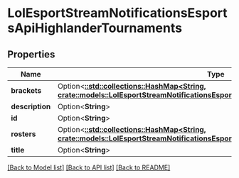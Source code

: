 # LolEsportStreamNotificationsEsportsApiHighlanderTournaments

## Properties

Name | Type | Description | Notes
------------ | ------------- | ------------- | -------------
**brackets** | Option<[**::std::collections::HashMap<String, crate::models::LolEsportStreamNotificationsEsportsApiHighlanderTournamentsBrackets>**](LolEsportStreamNotificationsEsportsAPI_highlanderTournaments_brackets.md)> |  | [optional]
**description** | Option<**String**> |  | [optional]
**id** | Option<**String**> |  | [optional]
**rosters** | Option<[**::std::collections::HashMap<String, crate::models::LolEsportStreamNotificationsEsportsApiHighlanderTournamentsRosters>**](LolEsportStreamNotificationsEsportsAPI_highlanderTournaments_rosters.md)> |  | [optional]
**title** | Option<**String**> |  | [optional]

[[Back to Model list]](../README.md#documentation-for-models) [[Back to API list]](../README.md#documentation-for-api-endpoints) [[Back to README]](../README.md)


